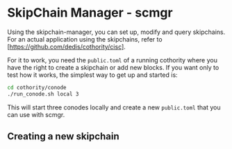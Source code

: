 # SkipChain Manager - scmgr

Using the skipchain-manager, you can set up, modify and query skipchains. For an actual application using the skipchains, refer
to [https://github.com/dedis/cothority/cisc].

For it to work, you need the `public.toml` of a running cothority where
you have the right to create a skipchain or add new blocks. If you want only
to test how it works, the simplest way to get up and started is:

```bash
cd cothority/conode
./run_conode.sh local 3
```

This will start three conodes locally and create a new `public.toml` that
you can use with scmgr.

## Creating a new skipchain
